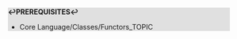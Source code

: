 <div style="margin:2em; background-color: #e0e0e0;">

<strong>↩PREREQUISITES↩</strong>

 * Core Language/Classes/Functors_TOPIC

</div>


